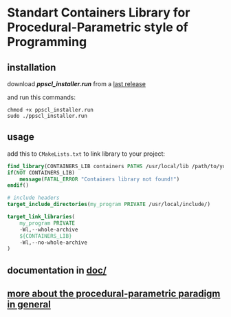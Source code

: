 # Standart Containers Library for Procedural-Parametric style of Programming

## installation

download ***ppscl_installer.run*** from a [last release](https://github.com/Babushkin05/ppclang-standart-containers/releases/tag/v1.0.3)

and run this commands:

```
chmod +x ppscl_installer.run
sudo ./ppscl_installer.run
```

## usage

add this to ```CMakeLists.txt``` to link library to your project:

```cmake
find_library(CONTAINERS_LIB containers PATHS /usr/local/lib /path/to/your/lib)
if(NOT CONTAINERS_LIB)
    message(FATAL_ERROR "Containers library not found!")
endif()

# include headers
target_include_directories(my_program PRIVATE /usr/local/include/)

target_link_libraries(
    my_program PRIVATE
    -Wl,--whole-archive
    ${CONTAINERS_LIB}
    -Wl,--no-whole-archive
)
```


## documentation in [doc/](/doc/)

## [more about the procedural-parametric paradigm in general](http://www.softcraft.ru/ppp/)
